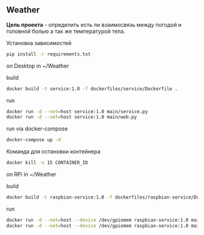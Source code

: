 ## Weather

**Цель проекта** - определить есть ли взаимосвязь между погодой и головной болью а так же температурой тела.


Установка зависимостей
```bash
pip install -r requirements.txt
```

on Desktop in ~/Weather

build
```bash
docker build -t service:1.0 -f dockerfiles/service/Dockerfile .
```

run
```bash
docker run -d --net=host service:1.0 main/service.py
docker run -d --net=host service:1.0 main/web.py
```

run via docker-compose
```bash
docker-compose up -d
```

Команда для остановки контейнера
```bash
docker kill -s 15 CONTAINER_ID
```

on RPi in ~/Weather

build
```bash
docker build -t raspbian-service:1.0 -f dockerfiles/raspbian-service/Dockerfile .
```
run
```bash
docker run -d --net=host --device /dev/gpiomem raspbian-service:1.0 main/service.py
docker run -d --net=host --device /dev/gpiomem raspbian-service:1.0 main/web.py
```